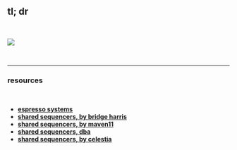 ## tl; dr

<br>

![](https://github.com/go-outside-labs/decentralized-protocols-research/assets/138340846/1e892bc0-a2a5-4064-b5dc-a321c13e1b87)


<br>

---

### resources

<br>


* **[espresso systems](https://docs.espressosys.com/sequencer/espresso-sequencer-architecture/readme)**
* **[shared sequencers, by bridge harris](https://bridgeharris.substack.com/p/a-primer-on-shared-sequencers)**
* **[shared sequencers, by maven11](https://maven11.substack.com/p/the-shared-sequencer)**
* **[shared sequencers, dba](https://dba.mirror.xyz/NTg5FSq1o_YiL_KJrKBOsOkyeiNUPobvZUrLBGceagg)**
* **[shared sequencers, by celestia](https://forum.celestia.org/t/sharing-a-sequencer-set-by-separating-execution-from-aggregation/702)**
